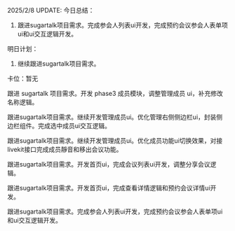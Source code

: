 2025/2/8 UPDATE:
今日总结：

1. 跟进sugartalk项目需求。完成参会人列表ui开发，完成预约会议参会人表单项ui和ui交互逻辑开发。



明日计划：

1. 继续跟进sugartalk项目需求。



卡位：暂无



跟进 sugartalk 项目需求。开发 phase3 成员模块，调整管理成员 ui，补充修改名称逻辑。

跟进sugartalk项目需求。继续开发管理成员ui。优化管理右侧侧边栏ui，封装侧边栏组件。完成选中成员ui交互逻辑。

跟进sugartalk项目需求。继续开发管理成员ui。优化成员功能ui切换效果，对接livekit接口完成成员靜音和移出会议功能。

跟进sugartalk项目需求。开发首页ui，完成会议列表ui开发，调整分享会议逻辑。

跟进sugartalk项目需求。开发首页ui，完成查看详情逻辑和预约会议详情ui开发。

跟进sugartalk项目需求。完成参会人列表ui开发，完成预约会议参会人表单项ui和ui交互逻辑开发。